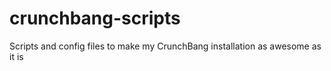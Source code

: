 crunchbang-scripts
==================

Scripts and config files to make my CrunchBang installation as awesome as it is